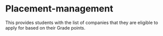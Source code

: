 # Placement-management
This provides students with the list of companies that they are eligible to apply for based on their Grade points.
